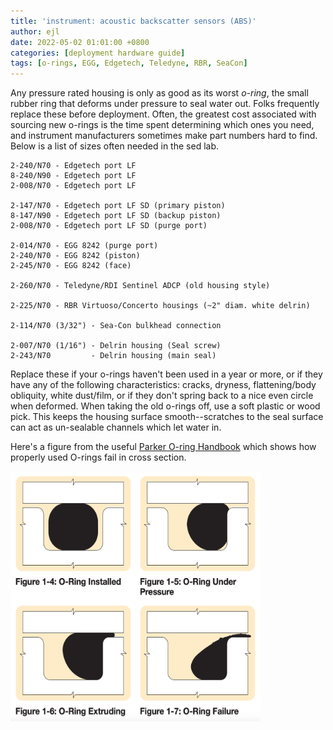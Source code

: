 ```yaml
---
title: 'instrument: acoustic backscatter sensors (ABS)'
author: ejl
date: 2022-05-02 01:01:00 +0800
categories: [deployment hardware guide]
tags: [o-rings, EGG, Edgetech, Teledyne, RBR, SeaCon]
---
```

Any pressure rated housing is only as good as its worst *o-ring*, the small rubber ring that deforms under pressure to seal water out. Folks frequently replace these before deployment. Often, the greatest cost associated with sourcing new o-rings is the time spent determining which ones you need, and instrument manufacturers sometimes make part numbers hard to find. Below is a list of sizes often needed in the sed lab.
   
    2-240/N70 - Edgetech port LF
    8-240/N90 - Edgetech port LF
    2-008/N70 - Edgetech port LF

    2-147/N70 - Edgetech port LF SD (primary piston)
    8-147/N90 - Edgetech port LF SD (backup piston)
    2-008/N70 - Edgetech port LF SD (purge port)

    2-014/N70 - EGG 8242 (purge port)
    2-240/N70 - EGG 8242 (piston)
    2-245/N70 - EGG 8242 (face)

    2-260/N70 - Teledyne/RDI Sentinel ADCP (old housing style)

    2-225/N70 - RBR Virtuoso/Concerto housings (~2" diam. white delrin)

    2-114/N70 (3/32") - Sea-Con bulkhead connection

    2-007/N70 (1/16") - Delrin housing (Seal screw)
    2-243/N70         - Delrin housing (main seal)


Replace these if your o-rings haven't been used in a year or more, or if they have any of the following characteristics: cracks, dryness, flattening/body obliquity, white dust/film, or if they don't spring back to a nice even circle when deformed. When taking the old o-rings off, use a soft plastic or wood pick. This keeps the housing surface smooth--scratches to the seal surface can act as un-sealable channels which let water in.

Here's a figure from the useful [Parker O-ring Handbook](https://www.parker.com/content/dam/Parker-com/Literature/O-Ring-Division-Literature/ORD-5700.pdf) which shows how properly used O-rings fail in cross section. 

<img src="https://github.com/evan-lahr/photos/blob/main/oring.png?raw=true" style="height: 400px; width:400px;"/>



